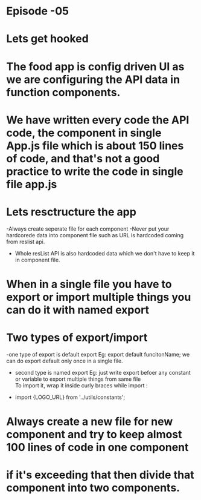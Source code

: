 # Episode -05 
# Lets get hooked

# The food app is config driven UI as we are configuring the API data in function components.
# We have written every code the API code, the component in single App.js file which is about 150 lines of code, and that's not a good practice to write the code in single file app.js

# Lets resctructure the app

-Always create seperate file for each component
-Never put your hardcorede data into component file such as URL is hardcoded coming from reslist api.
- Whole resList API is also hardcoded data which we don't have to keep it in component file.


# When in a single file you have to export or import multiple things you can do it with named export

# Two types of export/import

-one type of export is default export
Eg: export default funcitonName;
we can do export default only once in a single file.

- second type is named export
Eg: just write export befoer any constant or variable to export multiple things from same file  
To import it, wrap it inside curly braces while import :

- import {LOGO_URL} from '../utils/constants';

# Always create a new file for new component and try to keep almost 100 lines of code in one component
# if it's exceeding that then divide that component into two components.